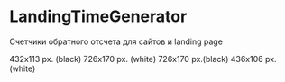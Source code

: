 LandingTimeGenerator
====================

Счетчики обратного отсчета для сайтов и landing page


432x113 px. (black)
726x170 px. (white)
726x170 px.(black)
436x106 px. (white)
